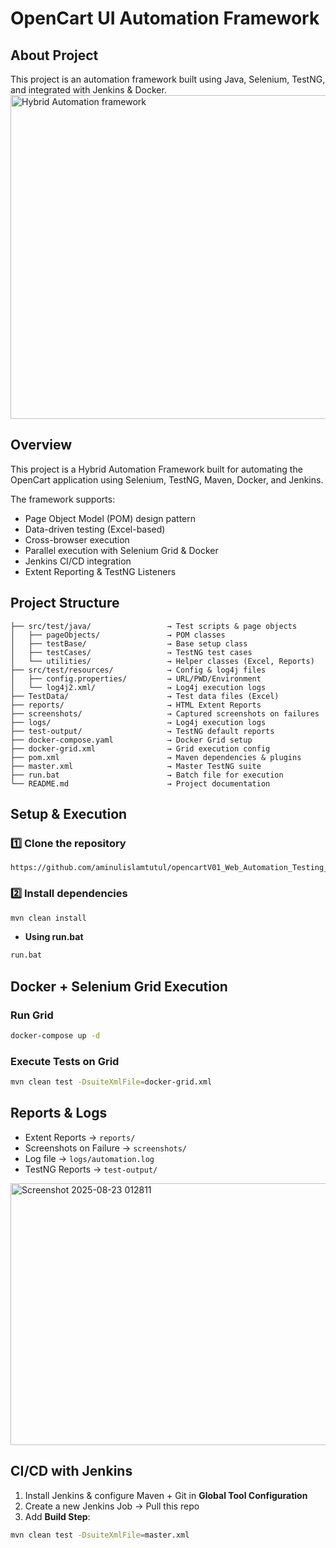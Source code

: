 # **OpenCart UI Automation Framework**
## About Project
This project is an automation framework built using Java, Selenium, TestNG, and integrated with Jenkins & Docker.
<img width="843" height="518" alt="Hybrid Automation framework" src="https://github.com/user-attachments/assets/f999acb1-d588-4664-aaf0-59453753f51e" />

## Overview
This project is a Hybrid Automation Framework built for automating the OpenCart application using Selenium, TestNG, Maven, Docker, and Jenkins.

The framework supports:

- Page Object Model (POM) design pattern
- Data-driven testing (Excel-based)
- Cross-browser execution
- Parallel execution with Selenium Grid & Docker
- Jenkins CI/CD integration
- Extent Reporting & TestNG Listeners
## Project Structure
```
├── src/test/java/                 → Test scripts & page objects
│   ├── pageObjects/               → POM classes
│   ├── testBase/                  → Base setup class
│   ├── testCases/                 → TestNG test cases
│   └── utilities/                 → Helper classes (Excel, Reports)
├── src/test/resources/            → Config & log4j files
│   ├── config.properties/         → URL/PWD/Environment
│   └── log4j2.xml/                → Log4j execution logs
├── TestData/                      → Test data files (Excel)
├── reports/                       → HTML Extent Reports
├── screenshots/                   → Captured screenshots on failures
├── logs/                          → Log4j execution logs
├── test-output/                   → TestNG default reports
├── docker-compose.yaml            → Docker Grid setup
├── docker-grid.xml                → Grid execution config
├── pom.xml                        → Maven dependencies & plugins
├── master.xml                     → Master TestNG suite
├── run.bat                        → Batch file for execution
└── README.md                      → Project documentation
```
##  Setup & Execution
### 1️⃣ Clone the repository
```
https://github.com/aminulislamtutul/opencartV01_Web_Automation_Testing_Project.git
```
### 2️⃣ Install dependencies

```bash
mvn clean install
```
* **Using run.bat**

```bash
run.bat
```
##  Docker + Selenium Grid Execution
### Run Grid

```bash
docker-compose up -d
```
### Execute Tests on Grid

```bash
mvn clean test -DsuiteXmlFile=docker-grid.xml
```
## Reports & Logs
- Extent Reports → `reports/`
- Screenshots on Failure → `screenshots/`
- Log file → `logs/automation.log`
- TestNG Reports → `test-output/`
<img width="958" height="419" alt="Screenshot 2025-08-23 012811" src="https://github.com/user-attachments/assets/5496447f-73ae-46fd-96b9-9280db17f33e" />

## CI/CD with Jenkins

1. Install Jenkins & configure Maven + Git in **Global Tool Configuration**
2. Create a new Jenkins Job → Pull this repo
3. Add **Build Step**:
```bash
mvn clean test -DsuiteXmlFile=master.xml
```
